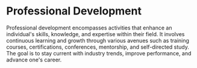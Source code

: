 # Professional Development

Professional development encompasses activities that enhance an individual's skills, knowledge, and expertise within their field. It involves continuous learning and growth through various avenues such as training courses, certifications, conferences, mentorship, and self-directed study. The goal is to stay current with industry trends, improve performance, and advance one's career.